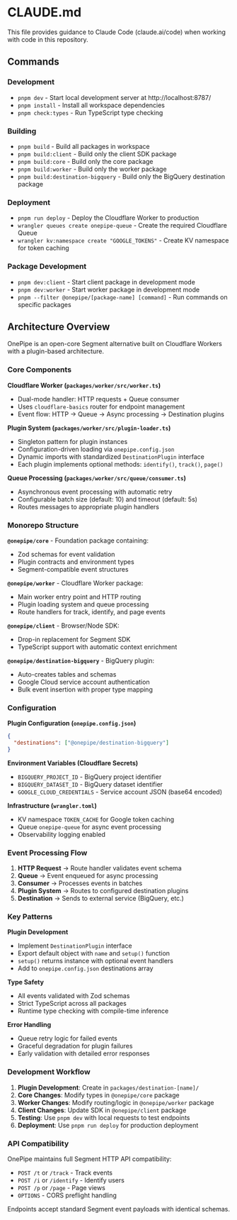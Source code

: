 # CLAUDE.md

This file provides guidance to Claude Code (claude.ai/code) when working with code in this repository.

## Commands

### Development
- `pnpm dev` - Start local development server at http://localhost:8787/
- `pnpm install` - Install all workspace dependencies
- `pnpm check:types` - Run TypeScript type checking

### Building
- `pnpm build` - Build all packages in workspace
- `pnpm build:client` - Build only the client SDK package
- `pnpm build:core` - Build only the core package
- `pnpm build:worker` - Build only the worker package
- `pnpm build:destination-bigquery` - Build only the BigQuery destination package

### Deployment
- `pnpm run deploy` - Deploy the Cloudflare Worker to production
- `wrangler queues create onepipe-queue` - Create the required Cloudflare Queue
- `wrangler kv:namespace create "GOOGLE_TOKENS"` - Create KV namespace for token caching

### Package Development
- `pnpm dev:client` - Start client package in development mode
- `pnpm dev:worker` - Start worker package in development mode
- `pnpm --filter @onepipe/[package-name] [command]` - Run commands on specific packages

## Architecture Overview

OnePipe is an open-core Segment alternative built on Cloudflare Workers with a plugin-based architecture.

### Core Components

**Cloudflare Worker (`packages/worker/src/worker.ts`)**
- Dual-mode handler: HTTP requests + Queue consumer
- Uses `cloudflare-basics` router for endpoint management
- Event flow: HTTP → Queue → Async processing → Destination plugins

**Plugin System (`packages/worker/src/plugin-loader.ts`)**
- Singleton pattern for plugin instances
- Configuration-driven loading via `onepipe.config.json`
- Dynamic imports with standardized `DestinationPlugin` interface
- Each plugin implements optional methods: `identify()`, `track()`, `page()`

**Queue Processing (`packages/worker/src/queue/consumer.ts`)**
- Asynchronous event processing with automatic retry
- Configurable batch size (default: 10) and timeout (default: 5s)
- Routes messages to appropriate plugin handlers

### Monorepo Structure

**`@onepipe/core`** - Foundation package containing:
- Zod schemas for event validation
- Plugin contracts and environment types
- Segment-compatible event structures

**`@onepipe/worker`** - Cloudflare Worker package:
- Main worker entry point and HTTP routing
- Plugin loading system and queue processing
- Route handlers for track, identify, and page events

**`@onepipe/client`** - Browser/Node SDK:
- Drop-in replacement for Segment SDK
- TypeScript support with automatic context enrichment

**`@onepipe/destination-bigquery`** - BigQuery plugin:
- Auto-creates tables and schemas
- Google Cloud service account authentication
- Bulk event insertion with proper type mapping

### Configuration

**Plugin Configuration (`onepipe.config.json`)**
```json
{
  "destinations": ["@onepipe/destination-bigquery"]
}
```

**Environment Variables (Cloudflare Secrets)**
- `BIGQUERY_PROJECT_ID` - BigQuery project identifier
- `BIGQUERY_DATASET_ID` - BigQuery dataset identifier  
- `GOOGLE_CLOUD_CREDENTIALS` - Service account JSON (base64 encoded)

**Infrastructure (`wrangler.toml`)**
- KV namespace `TOKEN_CACHE` for Google token caching
- Queue `onepipe-queue` for async event processing
- Observability logging enabled

### Event Processing Flow

1. **HTTP Request** → Route handler validates event schema
2. **Queue** → Event enqueued for async processing
3. **Consumer** → Processes events in batches
4. **Plugin System** → Routes to configured destination plugins
5. **Destination** → Sends to external service (BigQuery, etc.)

### Key Patterns

**Plugin Development**
- Implement `DestinationPlugin` interface
- Export default object with `name` and `setup()` function
- `setup()` returns instance with optional event handlers
- Add to `onepipe.config.json` destinations array

**Type Safety**
- All events validated with Zod schemas
- Strict TypeScript across all packages
- Runtime type checking with compile-time inference

**Error Handling**
- Queue retry logic for failed events
- Graceful degradation for plugin failures
- Early validation with detailed error responses

### Development Workflow

1. **Plugin Development**: Create in `packages/destination-[name]/`
2. **Core Changes**: Modify types in `@onepipe/core` package
3. **Worker Changes**: Modify routing/logic in `@onepipe/worker` package
4. **Client Changes**: Update SDK in `@onepipe/client` package
5. **Testing**: Use `pnpm dev` with local requests to test endpoints
6. **Deployment**: Use `pnpm run deploy` for production deployment

### API Compatibility

OnePipe maintains full Segment HTTP API compatibility:
- `POST /t` or `/track` - Track events
- `POST /i` or `/identify` - Identify users  
- `POST /p` or `/page` - Page views
- `OPTIONS` - CORS preflight handling

Endpoints accept standard Segment event payloads with identical schemas.